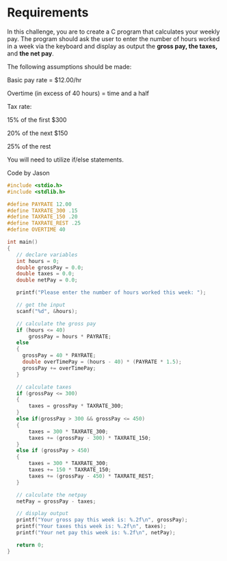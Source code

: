 # Requirements

In this challenge, you are to create a C program that calculates your weekly pay. The program should ask the user to enter the number of hours worked in a week via the keyboard and display as output the **gross pay, the taxes,** and **the net pay**.

The following assumptions should be made:

Basic pay rate = $12.00/hr

Overtime (in excess of 40 hours) = time and a half

Tax rate:

15% of the first $300

20% of the next $150

25% of the rest

You will need to utilize if/else statements.

Code by Jason

```c
#include <stdio.h>
#include <stdlib.h>

#define PAYRATE 12.00
#define TAXRATE_300 .15
#define TAXRATE_150 .20
#define TAXRATE_REST .25
#define OVERTIME 40

int main()
{
   // declare variables
   int hours = 0;
   double grossPay = 0.0;
   double taxes = 0.0;
   double netPay = 0.0;

   printf("Please enter the number of hours worked this week: ");

   // get the input
   scanf("%d", &hours);

   // calculate the gross pay
   if (hours <= 40)
       grossPay = hours * PAYRATE;
   else
   {
     grossPay = 40 * PAYRATE;
     double overTimePay = (hours - 40) * (PAYRATE * 1.5);
     grossPay += overTimePay;
   }

   // calculate taxes
   if (grossPay <= 300)
   {
       taxes = grossPay * TAXRATE_300;
   }
   else if(grossPay > 300 && grossPay <= 450)
   {
       taxes = 300 * TAXRATE_300;
       taxes += (grossPay - 300) * TAXRATE_150;
   }
   else if (grossPay > 450)
   {
       taxes = 300 * TAXRATE_300;
       taxes += 150 * TAXRATE_150;
       taxes += (grossPay - 450) * TAXRATE_REST;
   }

   // calculate the netpay
   netPay = grossPay - taxes;

   // display output
   printf("Your gross pay this week is: %.2f\n", grossPay);
   printf("Your taxes this week is: %.2f\n", taxes);
   printf("Your net pay this week is: %.2f\n", netPay);

   return 0;
}

```

